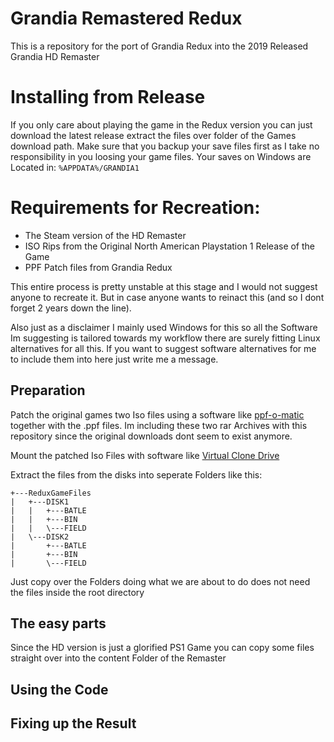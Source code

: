 # Grandia Remastered Redux

This is a repository for the port of Grandia Redux into the 2019 Released Grandia HD Remaster

# Installing from Release
If you only care about playing the game in the Redux version you can just download the latest release extract the files over folder of the Games download path. 
Make sure that you backup your save files first as I take no responsibility in you loosing your game files.
Your saves on Windows are Located in: ```%APPDATA%/GRANDIA1```

# Requirements for Recreation:
- The Steam version of the HD Remaster
- ISO Rips from the Original North American Playstation 1 Release of the Game
- PPF Patch files from Grandia Redux

This entire process is pretty unstable at this stage and I would not suggest anyone to recreate it. But in case anyone wants to reinact this (and so I dont forget 2 years down the line).

Also just as a disclaimer I mainly used Windows for this so all the Software Im suggesting is tailored towards my workflow there are surely fitting Linux alternatives for all this. If you want to suggest software alternatives for me to include them into here just write me a message.

## Preparation
Patch the original games two Iso files using a software like [ppf-o-matic](http://www.romhacking.net/utilities/356/) together with the .ppf files. Im including these two rar Archives with this repository since the original downloads dont seem to exist anymore.

Mount the patched Iso Files with software like [Virtual Clone Drive](https://www.elby.ch/en/products/vcd.html)

Extract the files from the disks into seperate Folders like this:
```
+---ReduxGameFiles
|   +---DISK1
|   |   +---BATLE
|   |   +---BIN
|   |   \---FIELD
|   \---DISK2
|       +---BATLE
|       +---BIN
|       \---FIELD
```
Just copy over the Folders doing what we are about to do does not need the files inside the root directory


## The easy parts

Since the HD version is just a glorified PS1 Game you can copy some files straight over into the content Folder of the Remaster

## Using the Code


## Fixing up the Result

